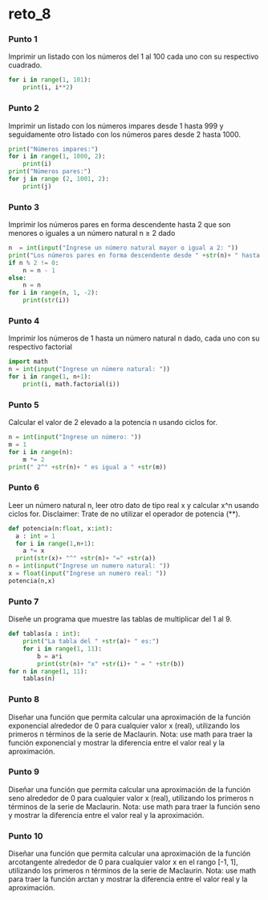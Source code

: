 # reto_8
### Punto 1

Imprimir un listado con los números del 1 al 100 cada uno con su respectivo cuadrado.

```python
for i in range(1, 101):
    print(i, i**2)
```

### Punto 2

Imprimir un listado con los números impares desde 1 hasta 999 y seguidamente otro listado con los números pares desde 2 hasta 1000.

```python
print("Números impares:")
for i in range(1, 1000, 2):
    print(i)
print("Números pares:")
for j in range (2, 1001, 2):
    print(j)
```

### Punto 3


Imprimir los números pares en forma descendente hasta 2 que son menores o iguales a un número natural n ≥ 2 dado

```python
n  = int(input("Ingrese un número natural mayor o igual a 2: "))
print("Los números pares en forma descendente desde " +str(n)+ " hasta 2 son:")
if n % 2 != 0:
    n = n - 1
else:
    n = n
for i in range(n, 1, -2):
    print(str(i))
```

### Punto 4

Imprimir los números de 1 hasta un número natural n dado, cada uno con su respectivo factorial

```python
import math
n = int(input("Ingrese un número natural: "))
for i in range(1, n+1):
    print(i, math.factorial(i))
```

### Punto 5

Calcular el valor de 2 elevado a la potencia n usando ciclos for.

```python
n = int(input("Ingrese un número: "))
m = 1
for i in range(n):
    m *= 2
print(" 2^" +str(n)+ " es igual a " +str(m))
```

### Punto 6

Leer un número natural n, leer otro dato de tipo real x y calcular x^n usando ciclos for. Disclaimer: Trate de no utilizar el operador de potencia (**).

```python
def potencia(n:float, x:int):
  a : int = 1
  for i in range(1,n+1):
    a *= x
  print(str(x)+ "^" +str(n)+ "=" +str(a))
n = int(input("Ingrese un numero natural: "))
x = float(input("Ingrese un numero real: "))
potencia(n,x)
```

### Punto 7

Diseñe un programa que muestre las tablas de multiplicar del 1 al 9.

```python
def tablas(a : int):
    print("La tabla del " +str(a)+ " es:")
    for i in range(1, 11):
        b = a*i
        print(str(n)+ "x" +str(i)+ " = " +str(b))
for n in range(1, 11):
    tablas(n)
```

### Punto 8

Diseñar una función que permita calcular una aproximación de la función exponencial alrededor de 0 para cualquier valor x (real), utilizando los primeros n términos de la serie de Maclaurin. Nota: use math para traer la función exponencial y mostrar la diferencia entre el valor real y la aproximación.



### Punto 9

Diseñar una función que permita calcular una aproximación de la función seno alrededor de 0 para cualquier valor x (real), utilizando los primeros n términos de la serie de Maclaurin. Nota: use math para traer la función seno y mostrar la diferencia entre el valor real y la aproximación.



### Punto 10

Diseñar una función que permita calcular una aproximación de la función arcotangente alrededor de 0 para cualquier valor x en el rango [-1, 1], utilizando los primeros n términos de la serie de Maclaurin. Nota: use math para traer la función arctan y mostrar la diferencia entre el valor real y la aproximación.







